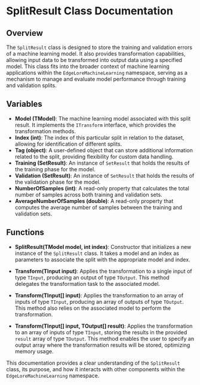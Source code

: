 # SplitResult Class Documentation

## Overview
The `SplitResult` class is designed to store the training and validation errors of a machine learning model. It also provides transformation capabilities, allowing input data to be transformed into output data using a specified model. This class fits into the broader context of machine learning applications within the `EdgeLoreMachineLearning` namespace, serving as a mechanism to manage and evaluate model performance through training and validation splits.

## Variables
- **Model (TModel)**: The machine learning model associated with this split result. It implements the `ITransform` interface, which provides the transformation methods.
- **Index (int)**: The index of this particular split in relation to the dataset, allowing for identification of different splits.
- **Tag (object)**: A user-defined object that can store additional information related to the split, providing flexibility for custom data handling.
- **Training (SetResult<TModel>)**: An instance of `SetResult` that holds the results of the training phase for the model.
- **Validation (SetResult<TModel>)**: An instance of `SetResult` that holds the results of the validation phase for the model.
- **NumberOfSamples (int)**: A read-only property that calculates the total number of samples across both training and validation sets.
- **AverageNumberOfSamples (double)**: A read-only property that computes the average number of samples between the training and validation sets.

## Functions
- **SplitResult(TModel model, int index)**: Constructor that initializes a new instance of the `SplitResult` class. It takes a model and an index as parameters to associate the split with the appropriate model and index.

- **Transform(TInput input)**: Applies the transformation to a single input of type `TInput`, producing an output of type `TOutput`. This method delegates the transformation task to the associated model.

- **Transform(TInput[] input)**: Applies the transformation to an array of inputs of type `TInput`, producing an array of outputs of type `TOutput`. This method also relies on the associated model to perform the transformation.

- **Transform(TInput[] input, TOutput[] result)**: Applies the transformation to an array of inputs of type `TInput`, storing the results in the provided `result` array of type `TOutput`. This method enables the user to specify an output array where the transformation results will be stored, optimizing memory usage.

This documentation provides a clear understanding of the `SplitResult` class, its purpose, and how it interacts with other components within the `EdgeLoreMachineLearning` namespace.